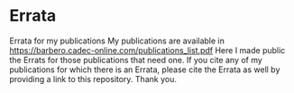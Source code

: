 # Errata
Errata for my publications
My publications are available in https://barbero.cadec-online.com/publications_list.pdf
Here I made public the Errats for those publications that need one.
If you cite any of my publications for which there is an Errata, please cite the Errata as well by providing a link to this repository. Thank you. 
